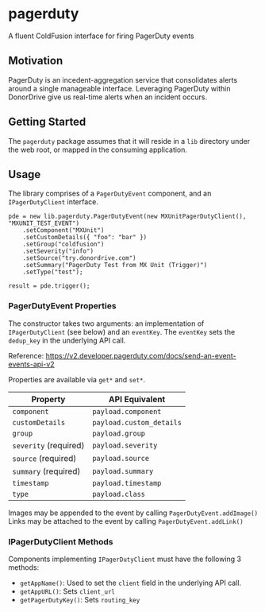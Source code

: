 # pagerduty
A fluent ColdFusion interface for firing PagerDuty events

## Motivation
PagerDuty is an incedent-aggregation service that consolidates alerts around a single manageable interface. Leveraging PagerDuty within DonorDrive give us real-time alerts when an incident occurs.

## Getting Started
The `pagerduty` package assumes that it will reside in a `lib` directory under the web root, or mapped in the consuming application.

## Usage
The library comprises of a `PagerDutyEvent` component, and an `IPagerDutyClient` interface.

```
pde = new lib.pagerduty.PagerDutyEvent(new MXUnitPagerDutyClient(), "MXUNIT_TEST_EVENT")
	.setComponent("MXUnit")
	.setCustomDetails({ "foo": "bar" })
	.setGroup("coldfusion")
	.setSeverity("info")
	.setSource("try.donordrive.com")
	.setSummary("PagerDuty Test from MX Unit (Trigger)")
	.setType("test");

result = pde.trigger();
```

### PagerDutyEvent Properties

The constructor takes two arguments: an implementation of `IPagerDutyClient` (see below) and an `eventKey`. The `eventKey` sets the `dedup_key` in the underlying API call.

Reference: https://v2.developer.pagerduty.com/docs/send-an-event-events-api-v2

Properties are available via `get*` and `set*`.

|Property|API Equivalent|
|---|---|
|`component`|`payload.component`|
|`customDetails`|`payload.custom_details`|
|`group`|`payload.group`|
|`severity` (required)|`payload.severity`|
|`source` (required)|`payload.source`|
|`summary` (required)|`payload.summary`|
|`timestamp`|`payload.timestamp`|
|`type`|`payload.class`|

Images may be appended to the event by calling `PagerDutyEvent.addImage()`
Links may be attached to the event by calling `PagerDutyEvent.addLink()`

### IPagerDutyClient Methods

Components implementing `IPagerDutyClient` must have the following 3 methods:

- `getAppName()`: Used to set the `client` field in the underlying API call.
- `getAppURL()`: Sets `client_url`
- `getPagerDutyKey()`: Sets `routing_key`